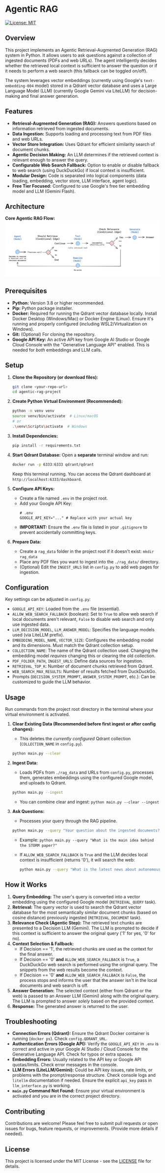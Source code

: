 # Agentic RAG

[![License: MIT](https://img.shields.io/badge/License-MIT-yellow.svg)](https://opensource.org/licenses/MIT) <!-- Example Badge -->

## Overview

This project implements an Agentic Retrieval-Augmented Generation (RAG) system in Python. It allows users to ask questions against a collection of ingested documents (PDFs and web URLs). The agent intelligently decides whether the retrieved local context is sufficient to answer the question or if it needs to perform a web search (this fallback can be toggled on/off).

The system leverages vector embeddings (currently using Google's `text-embedding-004` model) stored in a Qdrant vector database and uses a Large Language Model (LLM) (currently Google Gemini via LiteLLM) for decision-making and final answer generation.

## Features

*   **Retrieval-Augmented Generation (RAG):** Answers questions based on information retrieved from ingested documents.
*   **Data Ingestion:** Supports loading and processing text from PDF files and web URLs.
*   **Vector Store Integration:** Uses Qdrant for efficient similarity search of document chunks.
*   **Agentic Decision Making:** An LLM determines if the retrieved context is relevant enough to answer the query.
*   **Configurable Web Search Fallback:** Option to enable or disable fallback to web search (using DuckDuckGo) if local context is insufficient.
*   **Modular Design:** Code is separated into logical components (data loading, embedding, vector store, LLM interface, agent logic).
*   **Free Tier Focused:** Configured to use Google's free tier embedding model and LLM (Gemini Flash).

## Architecture

**Core Agentic RAG Flow:**
![Core Flow Diagram](images/agentic_rag_1.png) 

## Prerequisites

*   **Python:** Version 3.8 or higher recommended.
*   **Pip:** Python package installer.
*   **Docker:** Required for running the Qdrant vector database locally. Install Docker Desktop (Windows/Mac) or Docker Engine (Linux). Ensure it's running and properly configured (including WSL2/Virtualization on Windows).
*   **Git:** (Optional) For cloning the repository.
*   **Google API Key:** An active API key from Google AI Studio or Google Cloud Console with the "Generative Language API" enabled. This is needed for *both* embeddings and LLM calls.

## Setup

1.  **Clone the Repository (or download files):**
    ```bash
    git clone <your-repo-url>
    cd agentic-rag-project
    ```

2.  **Create Python Virtual Environment (Recommended):**
    ```bash
    python -m venv venv
    source venv/bin/activate  # Linux/macOS
    # or
    .\venv\Scripts\activate  # Windows
    ```

3.  **Install Dependencies:**
    ```bash
    pip install -r requirements.txt
    ```

4.  **Start Qdrant Database:**
    Open a **separate** terminal window and run:
    ```bash
    docker run -p 6333:6333 qdrant/qdrant
    ```
    Keep this terminal running. You can access the Qdrant dashboard at `http://localhost:6333/dashboard`.

5.  **Configure API Keys:**
    *   Create a file named `.env` in the project root.
    *   Add your Google API Key:
        ```dotenv
        # .env
        GOOGLE_API_KEY="..." # Replace with your actual key
        ```
    *   **IMPORTANT:** Ensure the `.env` file is listed in your `.gitignore` to prevent accidentally committing keys.

6.  **Prepare Data:**
    *   Create a `rag_data` folder in the project root if it doesn't exist: `mkdir rag_data`
    *   Place any PDF files you want to ingest into the `./rag_data/` directory.
    *   (Optional) Edit the `INGEST_URLS` list in `config.py` to add web pages for ingestion.

## Configuration

Key settings can be adjusted in `config.py`:

*   `GOOGLE_API_KEY`: Loaded from the `.env` file (essential).
*   `ALLOW_WEB_SEARCH_FALLBACK` (boolean): Set to `True` to allow web search if local documents aren't relevant, `False` to disable web search and only use ingested data.
*   `LLM_DECISION_MODEL`, `LLM_ANSWER_MODEL`: Specifies the language models used (via LiteLLM prefix).
*   `EMBEDDING_MODEL_NAME`, `VECTOR_SIZE`: Configures the embedding model and its dimensions. Must match the Qdrant collection setup.
*   `COLLECTION_NAME`: The name of the Qdrant collection used. Changing the embedding model *requires* changing this or clearing the old collection.
*   `PDF_FOLDER_PATH`, `INGEST_URLS`: Define data sources for ingestion.
*   `RETRIEVAL_TOP_K`: Number of document chunks retrieved from Qdrant.
*   `WEB_SEARCH_MAX_RESULTS`: Number of results fetched from DuckDuckGo.
*   Prompts (`DECISION_SYSTEM_PROMPT`, `ANSWER_SYSTEM_PROMPT`, etc.): Can be customized to guide the LLM behavior.

## Usage

Run commands from the project root directory in the terminal where your virtual environment is activated.

1.  **Clear Existing Data (Recommended before first ingest or after config changes):**
    *   This deletes the *currently configured* Qdrant collection (`COLLECTION_NAME` in `config.py`).
    ```bash
    python main.py --clear
    ```

2.  **Ingest Data:**
    *   Loads PDFs from `./rag_data` and URLs from `config.py`, processes them, generates embeddings using the configured Google model, and uploads to Qdrant.
    ```bash
    python main.py --ingest
    ```
    *   You can combine clear and ingest: `python main.py --clear --ingest`

3.  **Ask Questions:**
    *   Processes your query through the RAG pipeline.
    ```bash
    python main.py --query "Your question about the ingested documents?"
    ```
    *   Example: `python main.py --query "What is the main idea behind the STORM paper?"`

    *   If `ALLOW_WEB_SEARCH_FALLBACK` is `True` and the LLM decides local context is insufficient (returns '0'), it will search the web:
        ```bash
        python main.py --query "What is the latest news about autonomous vehicles?"
        ```

## How it Works

1.  **Query Embedding:** The user's query is converted into a vector embedding using the configured Google model (`RETRIEVAL_QUERY` task).
2.  **Retrieval:** The query vector is used to search the Qdrant vector database for the most semantically similar document chunks (based on cosine distance) previously ingested (`RETRIEVAL_DOCUMENT` task).
3.  **Relevance Check (Agentic Step):** The retrieved text chunks are presented to a Decision LLM (Gemini). The LLM is prompted to decide if this context is sufficient to answer the original query ('1' for yes, '0' for no).
4.  **Context Selection & Fallback:**
    *   If Decision == '1', the retrieved chunks are used as the context for the final answer.
    *   If Decision == '0' **and** `ALLOW_WEB_SEARCH_FALLBACK` is `True`, a DuckDuckGo web search is performed using the original query. The snippets from the web results become the context.
    *   If Decision == '0' **and** `ALLOW_WEB_SEARCH_FALLBACK` is `False`, the process stops and informs the user that the answer isn't in the local documents and web search is off.
5.  **Answer Generation:** The selected context (either from Qdrant or the web) is passed to an Answer LLM (Gemini) along with the original query. The LLM is prompted to answer *solely* based on the provided context.
6.  **Response:** The generated answer is returned to the user.

## Troubleshooting

*   **Connection Errors (Qdrant):** Ensure the Qdrant Docker container is running (`docker ps`). Check `config.QDRANT_URL`.
*   **Authentication Errors (Google API):** Verify the `GOOGLE_API_KEY` in `.env` is correct and active in your Google AI Studio / Cloud Console for the Generative Language API. Check for typos or extra spaces.
*   **Embedding Errors:** Usually related to the API key or Google API quotas/limits. Check error messages in the console.
*   **LLM Errors (LiteLLM/Gemini):** Could be API key issues, rate limits, or problems with the prompt/response structure. Check console logs and `litellm` documentation if needed. Ensure the explicit `api_key` pass in `llm_interface.py` is working.
*   **`main.py` Command Not Found:** Ensure your virtual environment is activated and you are in the correct project directory.

## Contributing

Contributions are welcome! Please feel free to submit pull requests or open issues for bugs, feature requests, or improvements. (Provide more details if needed).

## License

This project is licensed under the MIT License - see the [LICENSE](LICENSE) file for details.
